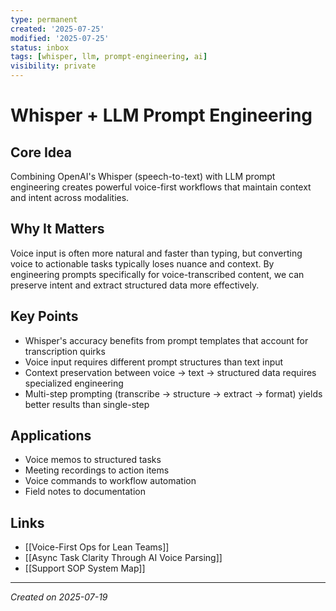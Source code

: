 ```yaml
---
type: permanent
created: '2025-07-25'
modified: '2025-07-25'
status: inbox
tags: [whisper, llm, prompt-engineering, ai]
visibility: private
---
```

# Whisper + LLM Prompt Engineering

## Core Idea
Combining OpenAI's Whisper (speech-to-text) with LLM prompt engineering creates powerful voice-first workflows that maintain context and intent across modalities.

## Why It Matters
Voice input is often more natural and faster than typing, but converting voice to actionable tasks typically loses nuance and context. By engineering prompts specifically for voice-transcribed content, we can preserve intent and extract structured data more effectively.

## Key Points
- Whisper's accuracy benefits from prompt templates that account for transcription quirks
- Voice input requires different prompt structures than text input
- Context preservation between voice → text → structured data requires specialized engineering
- Multi-step prompting (transcribe → structure → extract → format) yields better results than single-step

## Applications
- Voice memos to structured tasks
- Meeting recordings to action items
- Voice commands to workflow automation
- Field notes to documentation

## Links
- [[Voice-First Ops for Lean Teams]]
- [[Async Task Clarity Through AI Voice Parsing]]
- [[Support SOP System Map]]

---

*Created on 2025-07-19*
